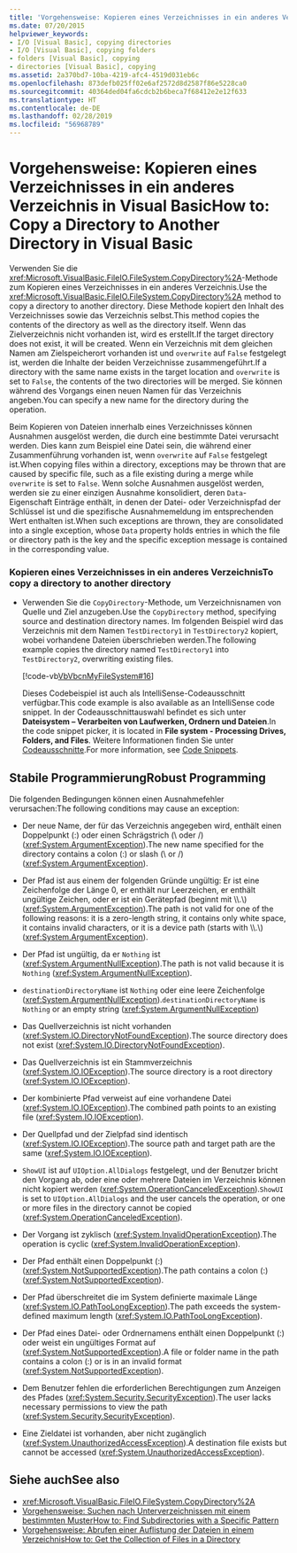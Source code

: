 ```yaml
---
title: 'Vorgehensweise: Kopieren eines Verzeichnisses in ein anderes Verzeichnis in Visual Basic'
ms.date: 07/20/2015
helpviewer_keywords:
- I/O [Visual Basic], copying directories
- I/O [Visual Basic], copying folders
- folders [Visual Basic], copying
- directories [Visual Basic], copying
ms.assetid: 2a370bd7-10ba-4219-afc4-4519d031eb6c
ms.openlocfilehash: 873defb025ff02e6af2572d8d2587f86e5228ca0
ms.sourcegitcommit: 40364ded04fa6cdcb2b6beca7f68412e2e12f633
ms.translationtype: HT
ms.contentlocale: de-DE
ms.lasthandoff: 02/28/2019
ms.locfileid: "56968789"
---
```

# <a name="how-to-copy-a-directory-to-another-directory-in-visual-basic"></a><span data-ttu-id="90a7f-102">Vorgehensweise: Kopieren eines Verzeichnisses in ein anderes Verzeichnis in Visual Basic</span><span class="sxs-lookup"><span data-stu-id="90a7f-102">How to: Copy a Directory to Another Directory in Visual Basic</span></span>
<span data-ttu-id="90a7f-103">Verwenden Sie die <xref:Microsoft.VisualBasic.FileIO.FileSystem.CopyDirectory%2A>-Methode zum Kopieren eines Verzeichnisses in ein anderes Verzeichnis.</span><span class="sxs-lookup"><span data-stu-id="90a7f-103">Use the <xref:Microsoft.VisualBasic.FileIO.FileSystem.CopyDirectory%2A> method to copy a directory to another directory.</span></span> <span data-ttu-id="90a7f-104">Diese Methode kopiert den Inhalt des Verzeichnisses sowie das Verzeichnis selbst.</span><span class="sxs-lookup"><span data-stu-id="90a7f-104">This method copies the contents of the directory as well as the directory itself.</span></span> <span data-ttu-id="90a7f-105">Wenn das Zielverzeichnis nicht vorhanden ist, wird es erstellt.</span><span class="sxs-lookup"><span data-stu-id="90a7f-105">If the target directory does not exist, it will be created.</span></span> <span data-ttu-id="90a7f-106">Wenn ein Verzeichnis mit dem gleichen Namen am Zielspeicherort vorhanden ist und `overwrite` auf `False` festgelegt ist, werden die Inhalte der beiden Verzeichnisse zusammengeführt.</span><span class="sxs-lookup"><span data-stu-id="90a7f-106">If a directory with the same name exists in the target location and `overwrite` is set to `False`, the contents of the two directories will be merged.</span></span> <span data-ttu-id="90a7f-107">Sie können während des Vorgangs einen neuen Namen für das Verzeichnis angeben.</span><span class="sxs-lookup"><span data-stu-id="90a7f-107">You can specify a new name for the directory during the operation.</span></span>  
  
 <span data-ttu-id="90a7f-108">Beim Kopieren von Dateien innerhalb eines Verzeichnisses können Ausnahmen ausgelöst werden, die durch eine bestimmte Datei verursacht werden. Dies kann zum Beispiel eine Datei sein, die während einer Zusammenführung vorhanden ist, wenn `overwrite` auf `False` festgelegt ist.</span><span class="sxs-lookup"><span data-stu-id="90a7f-108">When copying files within a directory, exceptions may be thrown that are caused by specific file, such as a file existing during a merge while `overwrite` is set to `False`.</span></span> <span data-ttu-id="90a7f-109">Wenn solche Ausnahmen ausgelöst werden, werden sie zu einer einzigen Ausnahme konsolidiert, deren `Data`-Eigenschaft Einträge enthält, in denen der Datei- oder Verzeichnispfad der Schlüssel ist und die spezifische Ausnahmemeldung im entsprechenden Wert enthalten ist.</span><span class="sxs-lookup"><span data-stu-id="90a7f-109">When such exceptions are thrown, they are consolidated into a single exception, whose `Data` property holds entries in which the file or directory path is the key and the specific exception message is contained in the corresponding value.</span></span>  
  
### <a name="to-copy-a-directory-to-another-directory"></a><span data-ttu-id="90a7f-110">Kopieren eines Verzeichnisses in ein anderes Verzeichnis</span><span class="sxs-lookup"><span data-stu-id="90a7f-110">To copy a directory to another directory</span></span>  
  
-   <span data-ttu-id="90a7f-111">Verwenden Sie die `CopyDirectory`-Methode, um Verzeichnisnamen von Quelle und Ziel anzugeben.</span><span class="sxs-lookup"><span data-stu-id="90a7f-111">Use the `CopyDirectory` method, specifying source and destination directory names.</span></span> <span data-ttu-id="90a7f-112">Im folgenden Beispiel wird das Verzeichnis mit dem Namen `TestDirectory1` in `TestDirectory2` kopiert, wobei vorhandene Dateien überschrieben werden.</span><span class="sxs-lookup"><span data-stu-id="90a7f-112">The following example copies the directory named `TestDirectory1` into `TestDirectory2`, overwriting existing files.</span></span>  
  
     [!code-vb[VbVbcnMyFileSystem#16](~/samples/snippets/visualbasic/VS_Snippets_VBCSharp/VbVbcnMyFileSystem/VB/Class1.vb#16)]  
  
     <span data-ttu-id="90a7f-113">Dieses Codebeispiel ist auch als IntelliSense-Codeausschnitt verfügbar.</span><span class="sxs-lookup"><span data-stu-id="90a7f-113">This code example is also available as an IntelliSense code snippet.</span></span> <span data-ttu-id="90a7f-114">In der Codeausschnittauswahl befindet es sich unter **Dateisystem – Verarbeiten von Laufwerken, Ordnern und Dateien**.</span><span class="sxs-lookup"><span data-stu-id="90a7f-114">In the code snippet picker, it is located in **File system - Processing Drives, Folders, and Files**.</span></span> <span data-ttu-id="90a7f-115">Weitere Informationen finden Sie unter [Codeausschnitte](/visualstudio/ide/code-snippets).</span><span class="sxs-lookup"><span data-stu-id="90a7f-115">For more information, see [Code Snippets](/visualstudio/ide/code-snippets).</span></span>  
  
## <a name="robust-programming"></a><span data-ttu-id="90a7f-116">Stabile Programmierung</span><span class="sxs-lookup"><span data-stu-id="90a7f-116">Robust Programming</span></span>  
 <span data-ttu-id="90a7f-117">Die folgenden Bedingungen können einen Ausnahmefehler verursachen:</span><span class="sxs-lookup"><span data-stu-id="90a7f-117">The following conditions may cause an exception:</span></span>  
  
-   <span data-ttu-id="90a7f-118">Der neue Name, der für das Verzeichnis angegeben wird, enthält einen Doppelpunkt (:) oder einen Schrägstrich (\ oder /) (<xref:System.ArgumentException>).</span><span class="sxs-lookup"><span data-stu-id="90a7f-118">The new name specified for the directory contains a colon (:) or slash (\ or /) (<xref:System.ArgumentException>).</span></span>  
  
-   <span data-ttu-id="90a7f-119">Der Pfad ist aus einem der folgenden Gründe ungültig: Er ist eine Zeichenfolge der Länge 0, er enthält nur Leerzeichen, er enthält ungültige Zeichen, oder er ist ein Gerätepfad (beginnt mit \\\\.\\) (<xref:System.ArgumentException>).</span><span class="sxs-lookup"><span data-stu-id="90a7f-119">The path is not valid for one of the following reasons: it is a zero-length string, it contains only white space, it contains invalid characters, or it is a device path (starts with \\\\.\\) (<xref:System.ArgumentException>).</span></span>  
  
-   <span data-ttu-id="90a7f-120">Der Pfad ist ungültig, da er `Nothing` ist (<xref:System.ArgumentNullException>).</span><span class="sxs-lookup"><span data-stu-id="90a7f-120">The path is not valid because it is `Nothing` (<xref:System.ArgumentNullException>).</span></span>  
  
-   <span data-ttu-id="90a7f-121">`destinationDirectoryName` ist `Nothing` oder eine leere Zeichenfolge (<xref:System.ArgumentNullException>).</span><span class="sxs-lookup"><span data-stu-id="90a7f-121">`destinationDirectoryName` is `Nothing` or an empty string (<xref:System.ArgumentNullException>)</span></span>  
  
-   <span data-ttu-id="90a7f-122">Das Quellverzeichnis ist nicht vorhanden (<xref:System.IO.DirectoryNotFoundException>).</span><span class="sxs-lookup"><span data-stu-id="90a7f-122">The source directory does not exist (<xref:System.IO.DirectoryNotFoundException>).</span></span>  
  
-   <span data-ttu-id="90a7f-123">Das Quellverzeichnis ist ein Stammverzeichnis (<xref:System.IO.IOException>).</span><span class="sxs-lookup"><span data-stu-id="90a7f-123">The source directory is a root directory (<xref:System.IO.IOException>).</span></span>  
  
-   <span data-ttu-id="90a7f-124">Der kombinierte Pfad verweist auf eine vorhandene Datei (<xref:System.IO.IOException>).</span><span class="sxs-lookup"><span data-stu-id="90a7f-124">The combined path points to an existing file (<xref:System.IO.IOException>).</span></span>  
  
-   <span data-ttu-id="90a7f-125">Der Quellpfad und der Zielpfad sind identisch (<xref:System.IO.IOException>).</span><span class="sxs-lookup"><span data-stu-id="90a7f-125">The source path and target path are the same (<xref:System.IO.IOException>).</span></span>  
  
-   <span data-ttu-id="90a7f-126">`ShowUI` ist auf `UIOption.AllDialogs` festgelegt, und der Benutzer bricht den Vorgang ab, oder eine oder mehrere Dateien im Verzeichnis können nicht kopiert werden (<xref:System.OperationCanceledException>).</span><span class="sxs-lookup"><span data-stu-id="90a7f-126">`ShowUI` is set to `UIOption.AllDialogs` and the user cancels the operation, or one or more files in the directory cannot be copied (<xref:System.OperationCanceledException>).</span></span>  
  
-   <span data-ttu-id="90a7f-127">Der Vorgang ist zyklisch (<xref:System.InvalidOperationException>).</span><span class="sxs-lookup"><span data-stu-id="90a7f-127">The operation is cyclic (<xref:System.InvalidOperationException>).</span></span>  
  
-   <span data-ttu-id="90a7f-128">Der Pfad enthält einen Doppelpunkt (:) (<xref:System.NotSupportedException>).</span><span class="sxs-lookup"><span data-stu-id="90a7f-128">The path contains a colon (:) (<xref:System.NotSupportedException>).</span></span>  
  
-   <span data-ttu-id="90a7f-129">Der Pfad überschreitet die im System definierte maximale Länge (<xref:System.IO.PathTooLongException>).</span><span class="sxs-lookup"><span data-stu-id="90a7f-129">The path exceeds the system-defined maximum length (<xref:System.IO.PathTooLongException>).</span></span>  
  
-   <span data-ttu-id="90a7f-130">Der Pfad eines Datei- oder Ordnernamens enthält einen Doppelpunkt (:) oder weist ein ungültiges Format auf (<xref:System.NotSupportedException>).</span><span class="sxs-lookup"><span data-stu-id="90a7f-130">A file or folder name in the path contains a colon (:) or is in an invalid format (<xref:System.NotSupportedException>).</span></span>  
  
-   <span data-ttu-id="90a7f-131">Dem Benutzer fehlen die erforderlichen Berechtigungen zum Anzeigen des Pfades (<xref:System.Security.SecurityException>).</span><span class="sxs-lookup"><span data-stu-id="90a7f-131">The user lacks necessary permissions to view the path (<xref:System.Security.SecurityException>).</span></span>  
  
-   <span data-ttu-id="90a7f-132">Eine Zieldatei ist vorhanden, aber nicht zugänglich (<xref:System.UnauthorizedAccessException>).</span><span class="sxs-lookup"><span data-stu-id="90a7f-132">A destination file exists but cannot be accessed (<xref:System.UnauthorizedAccessException>).</span></span>  
  
## <a name="see-also"></a><span data-ttu-id="90a7f-133">Siehe auch</span><span class="sxs-lookup"><span data-stu-id="90a7f-133">See also</span></span>
- <xref:Microsoft.VisualBasic.FileIO.FileSystem.CopyDirectory%2A>
- [<span data-ttu-id="90a7f-134">Vorgehensweise: Suchen nach Unterverzeichnissen mit einem bestimmten Muster</span><span class="sxs-lookup"><span data-stu-id="90a7f-134">How to: Find Subdirectories with a Specific Pattern</span></span>](../../../../visual-basic/developing-apps/programming/drives-directories-files/how-to-find-subdirectories-with-a-specific-pattern.md)
- [<span data-ttu-id="90a7f-135">Vorgehensweise: Abrufen einer Auflistung der Dateien in einem Verzeichnis</span><span class="sxs-lookup"><span data-stu-id="90a7f-135">How to: Get the Collection of Files in a Directory</span></span>](../../../../visual-basic/developing-apps/programming/drives-directories-files/how-to-get-the-collection-of-files-in-a-directory.md)
